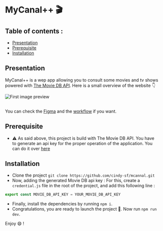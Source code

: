 # MyCanal++ 🎬

## Table of contents :
- [Presentation](#presentation)
- [Prerequisite](#prerequisite)
- [Installation](#installation)

## Presentation

MyCanal++ is a wep app allowing you to consult some movies and tv shows powered with [The Movie DB API](https://www.themoviedb.org/documentation/api).
Here is a small overview of the website 👇

<div>
  <img
    src="https://user-images.githubusercontent.com/38938357/160586434-cdfba00e-a620-4ac0-aa43-442bc26da62a.gif"
    alt="First image preview"
  />
</div>
<br />

You can check the [Figma](https://www.figma.com/file/n0CAOvWZ2vDMs1vzhGVpKy/MyCanal%2B%2B?node-id=10%3A964) and the [workflow](https://www.figma.com/proto/n0CAOvWZ2vDMs1vzhGVpKy/MyCanal%2B%2B?node-id=10%3A964&starting-point-node-id=10%3A964&scaling=scale-down) if you want.

## Prerequisite
- ⚠️ As said above, this project is build with The Movie DB API. You have to generate an api key for the proper operation of the application.
You can do it over [here](https://www.themoviedb.org/settings/api)

## Installation
- Clone the project ```git clone https://github.com/cindy-sf/mcannal.git```
- Now, adding the generated Movie DB api key :
    For this, create a `credential.js` file in the root of the project, and add this following line :
```javascript
export const MOVIE_DB_API_KEY = YOUR_MOVIE_DB_API_KEY
```

- Finally, install the dependencies by running `npm i`.
- Congratulations, you are ready to launch the project 🎉.
  Now run `npm run dev`.

Enjoy 😄 !
